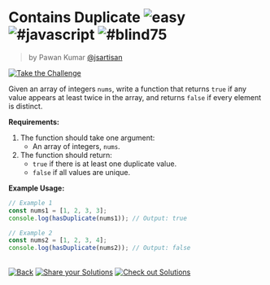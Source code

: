 <!--info-header-start--><h1>Contains Duplicate <img src="https://img.shields.io/badge/-easy-7aad0c" alt="easy"/> <img src="https://img.shields.io/badge/-%23javascript-999" alt="#javascript"/> <img src="https://img.shields.io/badge/-%23blind75-999" alt="#blind75"/></h1><blockquote><p>by Pawan Kumar <a href="https://github.com/jsartisan" target="_blank">@jsartisan</a></p></blockquote><p><a href="https://frontend-challenges.com/challenges/179-contains-duplicate" target="_blank"><img src="https://img.shields.io/badge/-Take%20the%20Challenge-0d99ff?logo=javascript&logoColor=white" alt="Take the Challenge"/></a> </p><!--info-header-end-->

Given an array of integers `nums`, write a function that returns `true` if any value appears at least twice in the array, and returns `false` if every element is distinct.

**Requirements:**

1. The function should take one argument:
   - An array of integers, `nums`.
2. The function should return:
   - `true` if there is at least one duplicate value.
   - `false` if all values are unique.

**Example Usage:**

```js
// Example 1
const nums1 = [1, 2, 3, 3];
console.log(hasDuplicate(nums1)); // Output: true

// Example 2
const nums2 = [1, 2, 3, 4];
console.log(hasDuplicate(nums2)); // Output: false
```

<!--info-footer-start--><br><a href="../../README.md" target="_blank"><img src="https://img.shields.io/badge/-Back-grey" alt="Back"/></a> <a href="https://github.com/jsartisan/frontend-challenges/issues/new?template=answer.md&labels=answer,179,undefined&title=179%20-%20Contains%20Duplicate%20-%20undefined&body=" target="_blank"><img src="https://img.shields.io/badge/-Share%20your%20Solutions-teal" alt="Share your Solutions"/></a> <a href="https://github.com/jsartisan/frontend-challenges/issues?q=label%3A179+label%3Aanswer+sort%3Areactions-%2B1-desc" target="_blank"><img src="https://img.shields.io/badge/-Check%20out%20Solutions-de5a77?logo=awesome-lists&logoColor=white" alt="Check out Solutions"/></a> <!--info-footer-end-->
